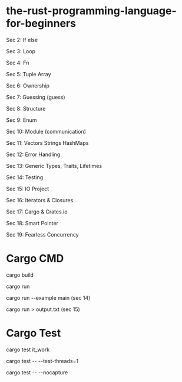 # the-rust-programming-language-for-beginners

Sec 2: If else

Sec 3: Loop

Sec 4: Fn

Sec 5: Tuple Array

Sec 6: Ownership

Sec 7: Guessing (guess)

Sec 8: Structure

Sec 9: Enum

Sec 10: Module (communication)

Sec 11: Vectors Strings HashMaps

Sec 12: Error Handling

Sec 13: Generic Types, Traits, Lifetimes

Sec 14: Testing

Sec 15: IO Project

Sec 16: Iterators & Closures

Sec 17: Cargo & Crates.io

Sec 18: Smart Pointer

Sec 19: Fearless Concurrency

# Cargo CMD

cargo build

cargo run

cargo run --example main (sec 14)

cargo run > output.txt (sec 15)

# Cargo Test

cargo test it_work

cargo test -- --test-threads=1

cargo test -- --nocapture
